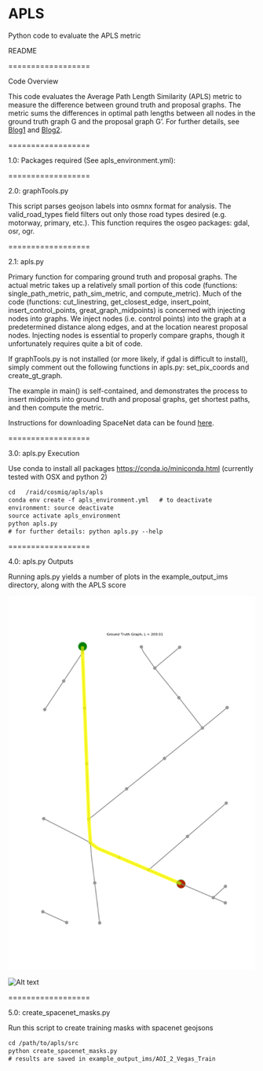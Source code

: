 # APLS
Python code to evaluate the APLS metric

README

==================

Code Overview

This code evaluates the Average Path Length Similarity (APLS) metric to measure the difference between ground truth and proposal graphs.  The metric sums the differences in optimal path lengths between all nodes in the ground truth graph G and the proposal graph G’.   For further details, see [Blog1](https://medium.com/the-downlinq/spacenet-road-detection-and-routing-challenge-part-i-d4f59d55bfce) and [Blog2](https://medium.com/the-downlinq/spacenet-road-detection-and-routing-challenge-part-ii-apls-implementation-92acd86f4094).  

==================

1.0:	Packages required (See apls_environment.yml):

==================

2.0: graphTools.py

This script parses geojson labels into osmnx format for analysis.  The valid_road_types field filters out only those road types desired (e.g. motorway, primary, etc.).  This function requires the osgeo packages: gdal, osr, ogr.

==================

2.1: apls.py

Primary function for comparing ground truth and proposal graphs.  The actual metric takes up a relatively small portion of this code (functions: single_path_metric, path_sim_metric, and compute_metric).  Much of the code (functions: cut_linestring, get_closest_edge, insert_point, insert_control_points, great_graph_midpoints) is concerned with injecting nodes into graphs. We inject nodes (i.e. control points) into the graph at a predetermined distance along edges, and at the location nearest proposal nodes.  Injecting nodes is essential to properly compare graphs, though it unfortunately requires quite a bit of code.  

If graphTools.py is not installed (or more likely, if gdal is difficult to install), simply comment out the following functions in apls.py: set_pix_coords and create_gt_graph.  

The example in main() is self-contained, and demonstrates the process to insert midpoints into ground truth and proposal graphs, get shortest paths, and then compute the metric.  

Instructions for downloading SpaceNet data can be found [here](https://github.com/SpaceNetChallenge/utilities/tree/master/content/download_instructions).

==================

3.0:	apls.py Execution

Use conda to install all packages https://conda.io/miniconda.html (currently tested with OSX and python 2)

	cd   /raid/cosmiq/apls/apls
	conda env create -f apls_environment.yml   # to deactivate environment: source deactivate
	source activate apls_environment
	python apls.py 
	# for further details: python apls.py --help

			 


==================

4.0:	apls.py Outputs

Running apls.py yields a number of plots in the example_output_ims directory, along with the APLS score

![Alt text](/example_output_ims/pkl/RGB-PanSharpen_img1447/single_source_route_ground_truth.png?raw=true "Figure 1")

![Alt text](/example_output_ims/pkl/RGB-PanSharpen_img1447/all_pairs_paths_diffs_prop_to_gt.png?raw=true "Figure 2")


==================

5.0:	create_spacenet_masks.py

Run this script to create training masks with spacenet geojsons

	cd /path/to/apls/src
	python create_spacenet_masks.py
	# results are saved in example_output_ims/AOI_2_Vegas_Train

